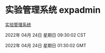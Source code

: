 # 实验管理系统 expadmin
[实验管理系统](http://59.174.24.91:56808/expadmin-782313d2-e1b1-4ea7-932e-3a55e6a1a4d0/)

2022年 04月 24日 星期日 09:30:02 CST

2022年 04月 24日 星期日 01:30:02 GMT
